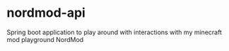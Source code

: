 # nordmod-api
Spring boot application to play around with interactions with my minecraft mod playground NordMod
